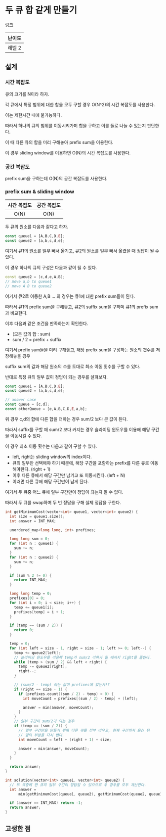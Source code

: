 # 두 큐 합 같게 만들기

[링크](https://school.programmers.co.kr/learn/courses/30/lessons/118667)

| 난이도 |
| :----: |
| 레벨 2 |

## 설계

### 시간 복잡도

큐의 크기를 N이라 하자.

각 큐에서 특정 범위에 대한 합을 모두 구할 경우 O(N^2)의 시간 복잡도를 사용한다.

이는 제한시간 내에 불가능하다.

따라서 하나의 큐의 범위를 이동시켜가며 합을 구하고 이를 둘로 나눌 수 있는지 판단한다.

이 때 다른 큐의 합을 미리 구해놓아 prefix sum을 이용한다.

이 경우 sliding window를 이용하면 O(N)의 시간 복잡도를 사용한다.

### 공간 복잡도

prefix sum을 구하는데 O(N)의 공간 복잡도를 사용한다.

### prefix sum & sliding window

| 시간 복잡도 | 공간 복잡도 |
| :---------: | :---------: |
|    O(N)     |    O(N)     |

두 큐의 원소를 다음과 같다고 하자.

```javascript
const queue1 = [A,B,C,D,E];
const queue2 = [a,b,c,d,e];
```

여기서 큐1의 원소를 일부 빼서 옮기고, 큐2의 원소를 일부 빼서 옮겼을 때 정답이 될 수 있다.

이 경우 하나의 큐의 구성은 다음과 같이 될 수 있다.

```cpp
const queue2 = [c,d,e,A,B];
// move a,b to queue1
// move A B to queue2
```

여기서 큐2로 이동한 A,B ... 의 경우는 큐1에 대한 prefix sum들이 된다.

따라서 큐1의 prefix sum을 구해놓고, 큐2의 suffix sum을 구하며 큐1의 prefix sum과 비교한다.

이후 다음과 같은 조건을 만족하는지 확인한다.

- (모든 값의 합 : sum)
- sum / 2 = prefix + suffix

여기서 prefix sum들을 미리 구해놓고, 해당 prefix sum을 구성하는 원소의 갯수를 저장해놓을 경우

suffix sum의 값과 해당 원소의 수를 토대로 최소 이동 횟수를 구할 수 있다.

반대로 특정 큐의 일부 값이 정답이 되는 경우를 살펴보자.

```javascript
const queue1 = [A,B,C,D,E];
const queue2 = [a,b,c,d,e];

// answer case
const queue = [c,d];
const otherQueue = [e,A,B,C,D,E,a,b];
```

위 경우 c,d의 합에 다른 합을 더하는 경우 sum/2 보다 큰 값이 된다.

따라서 suffix를 구할 때 sum/2 보다 커지는 경우 슬라이딩 윈도우를 이용해 해당 구간을 이동시킬 수 있다.

이 경우 최소 이동 횟수는 다음과 같이 구할 수 있다.

- left, right는 sliding window의 index이다.
- 큐의 일부만 선택해야 하기 때문에, 해당 구간을 포함하는 prefix를 다른 큐로 이동해야한다. (right + 1)
- 이후 다른 큐에서 해당 구간만 남기고 또 이동시킨다. (left + N)
- 이러면 다른 큐에 해당 구간만이 남게 된다.

여기서 두 큐중 어느 큐에 일부 구간만이 정답이 되는지 알 수 없다.

따라서 두 큐를 swap하며 두 번 정답을 구해 실제 정답을 구한다.

```cpp
int getMinimumCost(vector<int> queue1, vector<int> queue2) {
  int size = queue1.size();
  int answer = INT_MAX;

  unordered_map<long long, int> prefixes;

  long long sum = 0;
  for (int n : queue1) {
    sum += n;
  }
  for (int n : queue2) {
    sum += n;
  }

  if (sum % 2 != 0) {
    return INT_MAX;
  }

  long long temp = 0;
  prefixes[0] = 0;
  for (int i = 0; i < size; i++) {
    temp += queue1[i];
    prefixes[temp] = i + 1;
  }

  if (temp == (sum / 2)) {
    return 0;
  }

  temp = 0;
  for (int left = size - 1, right = size - 1; left >= 0; left--) {
    temp += queue2[left];
    // 슬라이딩 윈도우를 이용해 temp가 sum/2 이하가 될 때까지 right를 줄인다.
    while (temp > (sum / 2) && left < right) {
      temp -= queue2[right];
      right--;
    }

    // (sum/2 - temp) 라는 값이 prefixes에 있는가??
    if (right == size - 1) {
      if (prefixes.count((sum / 2) - temp) > 0) {
        int moveCount = prefixes[(sum / 2) - temp] + (left);

        answer = min(answer, moveCount);
      }
    }
    // 일부 구간이 sum/2가 되는 경우
    if (temp == (sum / 2)) {
      // 일부 구간만을 만들기 위해 다른 큐를 전부 비우고, 현재 구간까지 옮긴 뒤
      // 앞의 부분을 다시 뺀다.
      int moveCount = left + (right + 1) + size;

      answer = min(answer, moveCount);
    }
  }

  return answer;
}

int solution(vector<int> queue1, vector<int> queue2) {
  // 두 큐중에 한 큐의 일부 구간이 정답일 수 있으므로 두 경우를 모두 계산한다.
  int answer =
      min(getMinimumCost(queue1, queue2), getMinimumCost(queue2, queue1));

  if (answer == INT_MAX) return -1;
  return answer;
}
```

## 고생한 점
